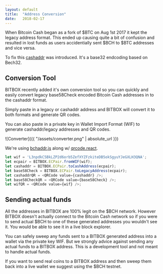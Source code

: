 ```yaml
---
layout: default
title:  "Address Conversion"
date:   2018-02-17
---
```


When Bitcoin Cash began as a fork of $BTC on Aug 1st 2017 it kept the legacy address format. This ended up causing quite a bit of confusion and resulted in lost funds as users accidentially sent $BCH to $BTC addresses and vice versa.

To fix this [cashaddr](https://github.com/bitcoincashorg/spec/blob/master/cashaddr.md) was introduced. It's a base32 endcoding based on Bech32.

## Conversion Tool

BITBOX recently added it's own conversion tool so you can quickly and easily convert legacy base58Check encoded Bitcoin Cash addresses in to the cashaddr format.

Simply paste in a legacy or cashaddr address and BITBOX will convert it to both formats and generate QR codes.

You can also paste in a private key in Wallet Import Format (WIF) to generate cashaddr/legacy addresses and QR codes.

![Converter]({{ "/assets/converter.png" | absolute_url }})

We're using [bchaddr.js](https://github.com/bitcoincashjs/bchaddrjs) along w/ [qrcode.react](https://github.com/zpao/qrcode.react).

```js
let wif = 'L3npdkC5BkLZP2d6orb5ZefXYZFzkiteDB5okSgyuYJeGXLH3QNA';
let ecpair = BITBOX.ECPair.fromWIF(wif);
let cashaddr = BITBOX.ECPair.toCashAddress(ecpair);
let base58Check = BITBOX.ECPair.toLegacyAddress(ecpair);
let cashaddrQR = <QRCode value={cashaddr} />;
let base58CheckQR = <QRCode value={base58Check} />;
let wifQR = <QRCode value={wif} />;
```

## Sending actual funds

All the addresses in BITBOX are 100% legit on the $BCH network. However BITBOX doesn't actually connect to the Bitcoin Cash network so if you were to send actual $BCH to one of these generated addresses you wouldn't see it. You would be able to see it in a live block explorer.

You can safely sweep any funds sent to a BITBOX generated address into a wallet via the private key WIF. But we strongly advice against sending any actual funds to a BITBOX address. This is a development tool and not meant to handle actual funds.

If you want to send real coins to a BITBOX address and then sweep them back into a live wallet we suggest using the $BCH testnet.
